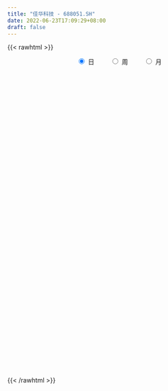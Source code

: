 ```yaml
---
title: "佳华科技 - 688051.SH"
date: 2022-06-23T17:09:29+08:00
draft: false
---
```

{{< rawhtml >}}
    <div style="text-align: center">
        <label style="padding: 1rem;"><input style="margin-right: .5rem" type="radio" name="period" value="D" checked onclick="period_change(this)">日</label>
        <label style="padding: 1rem;"><input style="margin-right: .5rem" type="radio" name="period" value="W" onclick="period_change(this)">周</label>
        <label style="padding: 1rem;"><input style="margin-right: .5rem" type="radio" name="period" value="M" onclick="period_change(this)">月</label>
    </div>
    <div id="chart" style="height: 700px;"></div> 
    <script type="text/javascript">
        const D_v = [25095.42,15696.64,14900.37,11354.8,14439.18,14293.34,14477.37,11061.05,9709.11,22394.5,19111.94,12533.32,18691.56,18297.82,13800.77,10780.04,7545.56,6393.5,12339.02,11668.12,15139.74,9608.36,17670.18,14863.67,13380.96,17988.19,19492.63,15849.46,22371.45,18621.88,14495.29,10188.51,11697.44,15106.75,10090.03,14241.2,11230.08,7662.71,7512.21,8415.81,14896.25,14780.1,11601.7,12064.09,9553.98,11836.13,17216.46,17112.46,9261.95,15006.34,7021.11,6042.76,8228.71,9419.38,14427.66,6304.54,5317.23,12205.62,11705.93,23306.81,10491.76,7840.77,11135.3,4622.71,6606.13,7083.78,4472.64,7027.95,6048.42,8991.58,5939.87,6010.09,8105.29,6522.94,4744.83,9006.78,8322.18,12549.48,8061.0,7371.35,6340.89,5592.34,5571.75,4208.41,5768.61,5971.61,9202.55,5762.29,5414.24,4385.74,3957.16,4322.33,6467.23,7038.19,5256.16,5162.89,3894.5,3911.66,5663.36,12502.72,6821.89,6391.44,7031.94,3823.83,4637.86,4733.28,6882.97,4279.2,5497.4,5592.29,5034.27,4711.15,10224.75,4215.89,3552.54,4469.73,5512.45,4220.44,3582.51,2941.86,5593.6,3695.99,3450.62,3744.71,4186.26,2478.55,3121.72,4735.82,8030.47,4330.82,5241.43,3574.1,5692.33,7916.03,7157.89,3908.27,8068.18,4993.39,4372.39,11550.93,7568.9,5112.53,4133.57,3398.5,4871.5,5855.41,5032.41,9140.81,12086.63,5921.64,5381.88,5528.93,4879.17,6915.12,10813.77,9475.49,7948.8,6428.48,5019.13,5629.05,8379.48,4419.62,4554.36,6967.64,7605.88,4502.51,5069.52,9211.36,5713.61,5854.26,7049.09,6077.53,3549.24,6576.5,5872.86,8334.64,6967.21,7023.07,5292.21,4686.05,8068.34,7680.78,7161.03,5960.01,3916.02,4438.63,5477.27,4685.52,3046.41,2134.29,2616.86,4920.64,18128.28,12322.17,12088.91,9236.43,6377.01,6912.74,5049.15,6279.81,5399.36,5819.11,3826.73,3155.81,5166.18,7626.07,4239.32,4874.95,6682.31,5628.26,4163.19,2622.41,5634.2,4334.84,5754.35,7076.0,3877.31,15512.26,8722.02,5112.3,5122.14,3992.1,5333.42,23122.91,7050.88,6619.63,4409.78,2731.62,3417.82,5321.3,3828.65,5272.48,2920.91,4941.8,4177.42,3108.66,4923.23,4690.18,7616.55,20443.5,34000.72,23002.45,29024.23,12463.77,17871.82,12091.06,13290.72,9690.35,7317.6,14167.69,17274.98,8096.59,7794.61,7455.28,5938.83,7114.0,9076.62,10578.64,6421.94,3691.32,4442.32,13406.37,9345.91,8712.74,4370.61,7125.14,7728.2,6544.35,7867.34,13695.5,16810.97,7762.31,7114.11,6962.47,3520.08,4264.05,3401.31,3302.22,4991.4,4734.98,4072.6,4412.87,4663.16,6576.0,6598.42,6886.1,6392.61,3663.94,3941.69,3662.63,4505.09,4297.36,5114.05,5677.21,3450.52,3247.08,3841.91,2695.83,5163.09,15325.38,12694.0,6688.55,4226.5,5195.84,4148.87,3621.01,3797.34,3316.64,2541.93,2910.47,2933.97,2696.11,3189.7,6083.11,6101.94,2383.67,2682.96,2930.31,3278.19,3119.86,2068.04,1693.37,5153.37,3460.29,4171.28,6249.24,2270.69,2730.75,2224.13,1827.03,1881.37,1344.19,1930.17,1621.43,1850.15,6576.01,3204.97,2016.24,1575.14,2729.41,4955.3,3420.84,3581.78,4422.02,3973.41,1905.78,2718.26,3185.59,1932.74,2665.19,2068.9,2780.31,2328.31,4342.55,3741.14,2956.52,3499.82,2639.25,2591.48,1895.79,2365.16,3394.57,3612.82,1886.23,6673.78,3337.25,3078.27,1905.72,8154.22,3662.67,15963.68,11325.9,16253.85,11615.41,6794.24,4913.76,9249.05,4878.66,4224.66,2564.19,3930.9,4798.41,4745.48,3097.85,3956.37,3320.36,2982.3,3185.65,2732.06,3233.05,2452.01,4106.82,4325.55,2978.96,2515.45,2922.59,3026.33,6043.95,7376.63,6346.27,3861.21,4550.04,3493.54,4666.73,3547.65,4438.65,3450.98,5791.09,3019.91,2480.43,2119.45,3221.6,2492.51,2507.7,2760.53,3486.54,6481.2,12115.47,8955.04,5315.87,7527.49,2956.35,3560.99,3067.19,1865.02,3609.24,2876.65,2184.9,2667.89,4529.37,3583.22,2961.54,2972.89,2903.85,2428.76,1840.92,2718.38,2465.47,3912.69,2657.89,2993.78,1980.04,1256.18,2379.83,1756.79,4978.12,3034.26,1915.67,2202.06,1614.99,1146.59,1393.03,974.32,1961.28,2973.14,1237.95,1291.41,1497.85,1664.05,2070.91,3005.7,2680.14,3478.15,6333.06,8342.39,13544.57,10402.77,5900.23,5912.85,7658.29,3917.81,3352.74,3783.35,4474.28,4160.2,2631.85,5517.17,4817.84,4033.02,3071.35,2448.57,2218.98,2184.98,2529.81,4819.59,9348.12,7115.54,4974.99,6048.41,4227.13,3029.6,3281.82,4276.76,3926.3,4215.43,4424.2,3485.38,3085.64,2684.9,3187.33]
const D_histogram = [0.0,-0.0721139601,0.0838276832,0.1165210199,0.2295294516,0.0360716217,0.1404946727,0.054410641,-0.0669188053,0.2645950692,0.8102684857,1.0653279239,1.140944538,1.4759642216,1.5403843089,1.4200136606,1.3030414372,1.2290136846,1.4120875937,1.2169966469,0.6997968905,0.3374367349,0.4943192848,0.9487952845,1.614864345,1.8976026681,2.8558588559,4.2458681185,5.2814979269,4.5991668614,3.0861468096,2.2313463434,1.8160659922,1.9983090909,1.7279232401,0.9690085921,0.0697420559,-0.3567800495,-0.5997545607,-0.8539797688,-0.1248494945,-0.0145280844,0.504373834,0.9338410442,1.2998412879,0.5196506194,-0.3655150146,-2.3847747589,-4.0144006148,-5.3511829046,-5.998394468,-5.8696830451,-5.5154032085,-5.3276002248,-5.7000547979,-5.7063881586,-5.4616095219,-5.288927751,-4.2209511449,-4.4965561482,-4.1830545335,-3.7101527197,-2.9009581066,-2.2626808681,-1.5734861906,-1.2199626145,-0.9164461779,-0.9044314968,-0.6091003234,-0.5376585658,-0.6575674436,-0.3203730805,0.2493644027,0.7959361458,1.0294875704,1.3981460993,1.5839149678,1.9110143078,2.0875759397,2.1621515586,2.0593059938,1.7578856516,1.288275494,1.1101765818,1.1732895005,1.2680112327,1.6944157286,1.8206744489,1.6759252756,1.3810362389,1.1275214454,0.6975080438,0.2780147172,-0.2883883474,-0.7333658145,-1.1346740238,-1.2360989084,-1.0208131706,-0.6900068349,-1.0613551988,-1.1872110836,-1.281996135,-0.9901224252,-0.7446346151,-0.4238823207,-0.2122028177,0.1617298058,0.3972178207,0.3335703153,0.1583970076,0.1104054513,0.0767463895,-0.0912058961,-0.0981930036,-0.0017856485,0.1116197549,0.2116109572,0.3868151191,0.3482917668,0.2823329247,0.1509380958,0.0495290141,0.1176218363,0.2019636997,0.2392780071,0.2835436877,0.3528121564,0.4556527729,0.2182799503,0.0131865563,-0.2381728106,-0.3401617032,-0.4202639023,-0.6186989672,-0.4665900609,-0.43608189,-0.1122536241,-0.0131382251,0.0663246284,-0.2429040744,-0.4452268254,-0.6269962163,-0.5590109261,-0.4586657807,-0.1610108059,0.157009182,0.3475964853,0.187790415,-0.2187858628,-0.4059473642,-0.5616337079,-0.425860022,-0.3471243455,-0.0719880965,0.3304963276,0.5943895496,0.7734588075,0.8780012463,0.9481337647,0.8810949788,0.5432383886,0.378219558,0.2016852799,0.0292805861,-0.150710061,-0.139967129,-0.0718233676,-0.2787115264,-0.4684524235,-0.6530241126,-0.7855394935,-0.6373736711,-0.4395739097,-0.0177296753,0.4458867356,0.8471858458,1.0690335073,1.3500477146,1.4403779916,1.5014523023,1.4558792006,1.547387042,1.5027015886,1.2720147854,1.0602987184,0.8187390578,0.4409973911,0.0190323838,-0.1456454574,-0.2230590104,-0.3624640164,-0.1420259919,0.5722440206,1.0690857538,1.3852113104,1.6378997214,1.6653688772,1.4653908428,1.2097686528,1.0307445229,0.7504127623,0.3640470855,0.1329475888,-0.0445438386,-0.0450117545,0.2308901062,0.3421083332,0.2567040488,0.3378556708,0.0914369935,-0.1114617742,-0.1938679867,-0.4595570174,-0.5564765217,-0.412992049,-0.2779316382,-0.1941648452,-0.6142800268,-1.0434450403,-1.2536572639,-1.4480505573,-1.5705366095,-1.5422256083,-2.2872017586,-2.6544509881,-2.7424156899,-2.5908616477,-2.334617524,-1.978747702,-1.5892578029,-1.2076163111,-0.9585524831,-0.677736571,-0.4648618698,-0.2912694233,-0.1105293458,0.1343910304,0.3674641645,0.7025859872,1.642820064,2.3725872827,3.0142049419,3.6175034216,3.7516710914,3.4141156839,3.1469097064,2.6625981358,2.2044803654,1.8041073779,1.6801658128,1.1201424957,0.6397041634,0.2813769382,0.0872906332,-0.1885211478,-0.1656259517,-0.1816060715,-0.2602678164,-0.5330445676,-0.6969089924,-0.6968151712,-0.5974776464,-0.4040438638,-0.4716436135,-0.5272041233,-0.4007113299,-0.4606663188,-0.5898942629,-0.7563368524,-1.194117359,-0.8873163458,-0.788399524,-0.8844339045,-0.9462765038,-0.9749079439,-0.8679576179,-0.7951655009,-0.6309148328,-0.6009450739,-0.5940764193,-0.5509153572,-0.4592104252,-0.5680307098,-0.6379074896,-0.6878309082,-0.4817469334,-0.3546513376,-0.1654938652,-0.1243890694,-0.1371087918,0.0107821296,0.2088055949,0.2493432582,0.418860283,0.4468652225,0.4398461113,0.2628212553,0.1806503494,0.0118563478,-0.4551278432,-0.2532266504,-0.0932787801,-0.0513997097,-0.1621832919,-0.2169714867,-0.1682022309,-0.1115815602,-0.0706225528,-0.0925202793,0.0198510908,0.1013155868,0.1978356055,0.2874324852,0.3788253216,0.2965726368,0.2686623355,0.2865125586,0.2357293378,0.1032095647,-0.0036299956,-0.0683430639,-0.1024657528,-0.0317915371,-0.0101077866,-0.0872525181,-0.2954884203,-0.3745508929,-0.3293611014,-0.2525830056,-0.2264636665,-0.1895533057,-0.1122824982,-0.09200502,-0.0802233653,-0.0397399582,0.1666730295,0.1684967589,0.2024287765,0.1942568946,0.2451964063,0.045968005,-0.1861262446,-0.1537277631,-0.2383342646,-0.3083358351,-0.2850388803,-0.2121321172,-0.0310590319,0.0469305585,0.1671568391,0.2325061476,0.3373615357,0.4607129613,0.6270697762,0.6219695096,0.6071704151,0.5556899099,0.5662515102,0.5270636192,0.4926464354,0.4874278687,0.4939294589,0.4310055839,0.3294361035,0.3920127665,0.4971396596,0.4493463363,0.375471738,0.1044718825,-0.0782793597,0.2054535612,0.4713900926,0.7437039746,0.8789622399,0.8037129338,0.6439449701,0.4502353251,0.2226820885,-0.003175297,-0.1471996245,-0.2805485102,-0.4557359841,-0.6367139171,-0.694872864,-0.6529115834,-0.5795409245,-0.4507181978,-0.2954177181,-0.1577927055,-0.1357422481,-0.105929787,-0.1753200743,-0.1407547129,-0.1197425029,-0.0793357743,-0.0331775389,-0.0112855086,0.14424655,0.2059427655,0.3085055052,0.2704205995,0.2502215736,0.1676931414,-0.0731261761,-0.2497586515,-0.5454482501,-0.7177746575,-0.9105998464,-0.9011494473,-0.7786743712,-0.6991314119,-0.6816207917,-0.6647028022,-0.6098757173,-0.4855469708,-0.321152258,-0.0680550618,0.3481418552,0.6231461847,0.75552668,0.6845525712,0.6222971766,0.5162975615,0.4574592752,0.3804447762,0.2243702891,0.0832105512,-0.062450567,-0.2325110544,-0.3994853293,-0.4782804543,-0.5004149876,-0.5345126617,-0.6458550186,-0.5940875373,-0.4605909599,-0.2964945623,-0.1517777021,0.0539623312,0.1849340213,0.2528206351,0.2642682546,0.2633892943,0.2401901454,0.2387695458,0.3309398413,0.3721623068,0.3784424764,0.2901539447,0.2008035085,0.0639595858,0.012865502,-0.0067220196,-0.0036051775,-0.1114954742,-0.123508827,-0.1064259393,-0.1126023436,-0.1595802194,-0.2561087125,-0.5286603525,-0.7473522028,-0.8189244933,-0.8845640974,-0.8006293112,-0.835479513,-0.7336433045,-0.6225531397,-0.5024092602,-0.3389859014,-0.2040933562,-0.0828404897,0.0479465375,0.1905075727,0.3350935442,0.4317622202,0.5650977952,0.6869725868,0.6437378438,0.6018376633,0.5379861919,0.4816423961,0.4573872059,0.4796387934,0.5287802693,0.6733193181,0.8219532162,0.8281952069,0.7984952364,0.6675088038,0.5549643131,0.4566992368,0.3625600555,0.2917080817,0.2857264653,0.2670980091,0.1924090983,0.0809539444,-0.0108731806,-0.0287616045]
const D_fast = [0.0,-0.0901424501,0.086756114,0.1485797057,0.3189705002,0.1345305757,0.274077295,0.2015959235,0.0635367758,0.4611994177,1.2094399556,1.7308313748,2.0916841234,2.7956948624,3.2452110269,3.4798437937,3.6886319296,3.9218575982,4.4579534057,4.5671116207,4.2248610869,3.946860115,4.2273224861,4.9189973069,5.9887824536,6.7459214438,8.4181423455,10.8696186378,13.2256229279,13.6930835777,12.9516002283,12.654636348,12.6933724948,13.3751928663,13.5367878255,13.0201253255,12.1382943033,11.6225771855,11.2296640341,10.7619438838,11.4598617845,11.5665511735,12.2115465504,12.8744740217,13.5654345873,12.9151565736,11.938612186,9.323158752,6.6899327424,4.0153547264,1.8685445461,0.5298352077,-0.4947357578,-1.6388328304,-3.4363011029,-4.8692315032,-5.9898552471,-7.1394054139,-7.126666594,-8.5264106344,-9.2586726531,-9.7133090192,-9.6293539327,-9.5567469112,-9.2609237815,-9.2123908589,-9.1379859668,-9.35207916,-9.2090230673,-9.2719959512,-9.5562966899,-9.2991955969,-8.667117013,-7.9215612335,-7.4306379163,-6.7124428626,-6.1306952522,-5.3258423352,-4.6273867184,-4.0122732098,-3.6002922762,-3.4622412054,-3.6097824895,-3.5103372564,-3.1539019625,-2.7421774222,-1.892168994,-1.3107416615,-1.0365095159,-0.9861394929,-0.957773925,-1.2134103158,-1.563399963,-2.2019001144,-2.8302190351,-3.5151957504,-3.9256453621,-3.965562917,-3.80725829,-4.4439454536,-4.8666041093,-5.2818881945,-5.2375450909,-5.1782159347,-4.9634342204,-4.8048054218,-4.3904403468,-4.0556478768,-4.0359028033,-4.1714768592,-4.1918670527,-4.206339517,-4.3970932767,-4.4286286351,-4.3326676921,-4.19135735,-4.0384634084,-3.7665554667,-3.7180058774,-3.7133814883,-3.8070417932,-3.8960686214,-3.7985703401,-3.6637375518,-3.5666037426,-3.4514521401,-3.2939806323,-3.0772268226,-3.2600296575,-3.4618264125,-3.7727289821,-3.9597583004,-4.1449264752,-4.4980362819,-4.4625748907,-4.5410871924,-4.2453223325,-4.1494914898,-4.0534474792,-4.4234022005,-4.737031658,-5.0755501029,-5.1473175443,-5.161638844,-4.9042365707,-4.5469642873,-4.2694778626,-4.3823363292,-4.8436090727,-5.1322574151,-5.4283521858,-5.3990435054,-5.4070889153,-5.1499496904,-4.6648411844,-4.252350575,-3.8799166153,-3.5558738648,-3.2487079052,-3.0954729465,-3.2975199396,-3.3679838807,-3.4940968388,-3.6591813861,-3.8768495484,-3.9010983987,-3.8509104791,-4.1274765196,-4.4343305225,-4.7821582397,-5.111058494,-5.1222360894,-5.0343298055,-4.6169179899,-4.0418298951,-3.4287343235,-2.9396282851,-2.3211021491,-1.8706773743,-1.434239988,-1.1158432895,-0.6374886876,-0.3064987439,-0.2191818507,-0.1658232381,-0.2026981343,-0.4701904532,-0.8873973645,-1.0884865701,-1.2216648757,-1.4516858857,-1.2667543593,-0.4094233416,0.35468983,1.0171182142,1.6792815556,2.1230929306,2.289462607,2.3362825802,2.4149445811,2.322216011,2.0268621056,1.8289995061,1.640372119,1.6286512644,1.9622756518,2.159020962,2.1377926899,2.3034082295,2.0798488007,1.8490845894,1.7182113802,1.3376330951,1.1015944604,1.1418309209,1.2074084221,1.2426340038,0.6689488156,-0.021077458,-0.5447039976,-1.1011099303,-1.6162301349,-1.9734755357,-3.2902521258,-4.3211141023,-5.0946827266,-5.5908440963,-5.9182543535,-6.057071457,-6.0648960087,-5.9851585946,-5.9757328874,-5.8643511181,-5.7676918843,-5.6669167937,-5.5138090527,-5.2352909188,-4.9103517436,-4.3995834241,-3.0486443313,-1.7257302918,-0.3305613972,1.1771129378,2.2491983805,2.765171894,3.2846933431,3.4660313064,3.5590336274,3.6096874843,3.9057873724,3.6257996793,3.3052873879,3.0173043972,2.8450407505,2.5220986825,2.5035873907,2.442205753,2.298477054,1.892439161,1.554347488,1.3802375164,1.3302056296,1.4226284462,1.2371177932,1.0497562525,1.0760712135,0.9009496449,0.6242481351,0.2687213325,-0.4675885139,-0.3826165871,-0.4807996463,-0.7979425029,-1.0963542282,-1.3687126543,-1.4787517327,-1.604750991,-1.598229031,-1.7184955407,-1.8601459908,-1.9547137681,-1.9778114424,-2.2286394044,-2.4579930566,-2.6798742023,-2.5942269608,-2.5557941995,-2.4080101933,-2.3980026649,-2.4449995852,-2.2944131314,-2.0441882673,-1.9413147895,-1.667082694,-1.5273614488,-1.4244190322,-1.5357385744,-1.572746893,-1.7385768076,-2.3193429594,-2.1807484292,-2.0441202539,-2.0150911109,-2.1664205161,-2.2754515826,-2.2687328845,-2.2400076039,-2.2167042347,-2.261732031,-2.1443978882,-2.0376044956,-1.8916255754,-1.7301705745,-1.5440714077,-1.5521809333,-1.5129256507,-1.4234472879,-1.4152981743,-1.5220155561,-1.6297626154,-1.7115614497,-1.7713005768,-1.7085742453,-1.6894174415,-1.7883753025,-2.0704833097,-2.2431835056,-2.2803339895,-2.2667016451,-2.2971982226,-2.3076761882,-2.2584760053,-2.2611997821,-2.2694739687,-2.2389255512,-1.9908443061,-1.9468963869,-1.8623571752,-1.8219648335,-1.7097262202,-1.8974626203,-2.176088431,-2.1821218903,-2.3263119579,-2.4733974872,-2.5213602525,-2.5014865186,-2.3281781914,-2.2384559613,-2.0764404709,-1.9529646255,-1.7637688534,-1.5252391875,-1.2021149287,-1.0517228178,-0.9147293085,-0.8272873362,-0.6751628583,-0.5825848445,-0.4938404195,-0.3772020191,-0.2472180641,-0.2023905431,-0.2216009977,-0.061021143,0.168390665,0.2329339258,0.252927262,0.0080453772,-0.194275705,0.1408206061,0.5246046607,0.9828445364,1.3378433616,1.4635222889,1.4647405678,1.3835897541,1.2117070396,0.9850558298,0.8042315962,0.600745583,0.311624113,-0.0285322992,-0.2604094621,-0.3816760774,-0.4531906497,-0.4370474724,-0.3556014222,-0.257424586,-0.2693096905,-0.2659796763,-0.3791999822,-0.379823299,-0.3887467147,-0.3681739297,-0.330310079,-0.3112394259,-0.1196457298,-0.0064638229,0.1732252931,0.2027455373,0.2451019048,0.204496758,-0.0546041036,-0.2936762418,-0.7257279029,-1.0774979747,-1.4979731252,-1.7138100879,-1.7860036047,-1.8812434984,-2.0341380761,-2.1833957871,-2.2810376315,-2.2780956277,-2.1939889794,-1.9579055487,-1.4546731679,-1.0238822922,-0.702620127,-0.6024560929,-0.5091371934,-0.4860624181,-0.4305358856,-0.4124391906,-0.5124211054,-0.6327782055,-0.7940519654,-1.0222402164,-1.2890858237,-1.4874510622,-1.6346893424,-1.8024151819,-2.0752212934,-2.1719756965,-2.1536268591,-2.0636541021,-1.9568816673,-1.7376510513,-1.5604458558,-1.4293540833,-1.3518394001,-1.2868710369,-1.2500226494,-1.1917508626,-1.0168456067,-0.8825825645,-0.7816917758,-0.7974418213,-0.8365913804,-0.9574454067,-1.005323115,-1.0265911415,-1.0243755938,-1.160139759,-1.2030303185,-1.2125539156,-1.2468809058,-1.3337538365,-1.4943095077,-1.8990262358,-2.3045561369,-2.5808595507,-2.8676401792,-2.9838627208,-3.2275828008,-3.3091574184,-3.3537055385,-3.3591639741,-3.2804870906,-3.1966178845,-3.0960751404,-2.9533014788,-2.7631135505,-2.5347541929,-2.3301449619,-2.055534938,-1.7619169998,-1.6442172818,-1.5356580465,-1.46501297,-1.4009461667,-1.3108545554,-1.1686932696,-0.9873567264,-0.674487848,-0.3203656459,-0.1070748534,0.0628489852,0.0987397535,0.1249363411,0.140846074,0.1373469066,0.1394219532,0.2048719531,0.2530179992,0.226431363,0.1352146951,0.0406692751,0.01559045]
const D_slow = [0.0,-0.01802849,0.0029284308,0.0320586858,0.0894410487,0.0984589541,0.1335826223,0.1471852825,0.1304555812,0.1966043485,0.3991714699,0.6655034509,0.9507395854,1.3197306408,1.704826718,2.0598301332,2.3855904924,2.6928439136,3.045865812,3.3501149737,3.5250641964,3.6094233801,3.7330032013,3.9702020224,4.3739181087,4.8483187757,5.5622834896,6.6237505193,7.944125001,9.0939167163,9.8654534187,10.4232900046,10.8773065026,11.3768837754,11.8088645854,12.0511167334,12.0685522474,11.979357235,11.8294185948,11.6159236526,11.584711279,11.5810792579,11.7071727164,11.9406329775,12.2655932994,12.3955059543,12.3041272006,11.7079335109,10.7043333572,9.366537631,7.866939014,6.3995182528,5.0206674506,3.6887673944,2.263753695,0.8371566553,-0.5282457252,-1.8504776629,-2.9057154491,-4.0298544862,-5.0756181196,-6.0031562995,-6.7283958261,-7.2940660432,-7.6874375908,-7.9924282444,-8.2215397889,-8.4476476631,-8.599922744,-8.7343373854,-8.8987292463,-8.9788225164,-8.9164814157,-8.7174973793,-8.4601254867,-8.1105889619,-7.7146102199,-7.236856643,-6.7149626581,-6.1744247684,-5.65959827,-5.2201268571,-4.8980579835,-4.6205138381,-4.327191463,-4.0101886548,-3.5865847227,-3.1314161104,-2.7124347915,-2.3671757318,-2.0852953704,-1.9109183595,-1.8414146802,-1.913511767,-2.0968532207,-2.3805217266,-2.6895464537,-2.9447497464,-3.1172514551,-3.3825902548,-3.6793930257,-3.9998920595,-4.2474226657,-4.4335813195,-4.5395518997,-4.5926026041,-4.5521701527,-4.4528656975,-4.3694731187,-4.3298738668,-4.3022725039,-4.2830859066,-4.3058873806,-4.3304356315,-4.3308820436,-4.3029771049,-4.2500743656,-4.1533705858,-4.0662976441,-3.9957144129,-3.957979889,-3.9455976355,-3.9161921764,-3.8657012515,-3.8058817497,-3.7349958278,-3.6467927887,-3.5328795955,-3.4783096079,-3.4750129688,-3.5345561715,-3.6195965973,-3.7246625728,-3.8793373146,-3.9959848299,-4.1050053024,-4.1330687084,-4.1363532647,-4.1197721076,-4.1804981262,-4.2918048325,-4.4485538866,-4.5883066181,-4.7029730633,-4.7432257648,-4.7039734693,-4.617074348,-4.5701267442,-4.6248232099,-4.726310051,-4.8667184779,-4.9731834834,-5.0599645698,-5.0779615939,-4.995337512,-4.8467401246,-4.6533754227,-4.4338751112,-4.19684167,-3.9765679253,-3.8407583281,-3.7462034386,-3.6957821187,-3.6884619722,-3.7261394874,-3.7611312697,-3.7790871115,-3.8487649932,-3.965878099,-4.1291341272,-4.3255190005,-4.4848624183,-4.5947558957,-4.5991883146,-4.4877166307,-4.2759201692,-4.0086617924,-3.6711498637,-3.3110553659,-2.9356922903,-2.5717224901,-2.1848757296,-1.8092003325,-1.4911966361,-1.2261219565,-1.0214371921,-0.9111878443,-0.9064297483,-0.9428411127,-0.9986058653,-1.0892218694,-1.1247283674,-0.9816673622,-0.7143959238,-0.3680930962,0.0413818342,0.4577240535,0.8240717642,1.1265139274,1.3842000581,1.5718032487,1.6628150201,1.6960519173,1.6849159576,1.673663019,1.7313855455,1.8169126288,1.881088641,1.9655525587,1.9884118071,1.9605463636,1.9120793669,1.7971901126,1.6580709821,1.5548229699,1.4853400603,1.436798849,1.2832288423,1.0223675823,0.7089532663,0.346940627,-0.0456935254,-0.4312499275,-1.0030503671,-1.6666631142,-2.3522670366,-2.9999824486,-3.5836368296,-4.078323755,-4.4756382058,-4.7775422835,-5.0171804043,-5.1866145471,-5.3028300145,-5.3756473703,-5.4032797068,-5.3696819492,-5.2778159081,-5.1021694113,-4.6914643953,-4.0983175746,-3.3447663391,-2.4403904837,-1.5024727109,-0.6489437899,0.1377836367,0.8034331706,1.354553262,1.8055801065,2.2256215597,2.5056571836,2.6655832244,2.735927459,2.7577501173,2.7106198303,2.6692133424,2.6238118245,2.5587448704,2.4254837285,2.2512564804,2.0770526876,1.927683276,1.8266723101,1.7087614067,1.5769603758,1.4767825434,1.3616159637,1.214142398,1.0250581849,0.7265288451,0.5046997587,0.3075998777,0.0864914016,-0.1500777244,-0.3938047104,-0.6107941148,-0.8095854901,-0.9673141983,-1.1175504667,-1.2660695716,-1.4037984109,-1.5186010172,-1.6606086946,-1.820085567,-1.9920432941,-2.1124800274,-2.2011428618,-2.2425163281,-2.2736135955,-2.3078907934,-2.305195261,-2.2529938623,-2.1906580477,-2.085942977,-1.9742266713,-1.8642651435,-1.7985598297,-1.7533972423,-1.7504331554,-1.8642151162,-1.9275217788,-1.9508414738,-1.9636914012,-2.0042372242,-2.0584800959,-2.1005306536,-2.1284260437,-2.1460816819,-2.1692117517,-2.164248979,-2.1389200823,-2.0894611809,-2.0176030597,-1.9228967293,-1.8487535701,-1.7815879862,-1.7099598465,-1.6510275121,-1.6252251209,-1.6261326198,-1.6432183858,-1.668834824,-1.6767827082,-1.6793096549,-1.7011227844,-1.7749948895,-1.8686326127,-1.9509728881,-2.0141186395,-2.0707345561,-2.1181228825,-2.1461935071,-2.1691947621,-2.1892506034,-2.199185593,-2.1575173356,-2.1153931459,-2.0647859517,-2.0162217281,-1.9549226265,-1.9434306253,-1.9899621864,-2.0283941272,-2.0879776933,-2.1650616521,-2.2363213722,-2.2893544015,-2.2971191595,-2.2853865198,-2.24359731,-2.1854707731,-2.1011303892,-1.9859521489,-1.8291847048,-1.6736923274,-1.5218997236,-1.3829772462,-1.2414143686,-1.1096484638,-0.9864868549,-0.8646298878,-0.741147523,-0.633396127,-0.5510371012,-0.4530339095,-0.3287489946,-0.2164124105,-0.122544476,-0.0964265054,-0.1159963453,-0.064632955,0.0532145681,0.2391405618,0.4588811217,0.6598093552,0.8207955977,0.933354429,0.9890249511,0.9882311269,0.9514312207,0.8812940932,0.7673600971,0.6081816179,0.4344634019,0.271235506,0.1263502749,0.0136707254,-0.0601837041,-0.0996318805,-0.1335674425,-0.1600498892,-0.2038799078,-0.239068586,-0.2690042118,-0.2888381554,-0.2971325401,-0.2999539172,-0.2638922798,-0.2124065884,-0.1352802121,-0.0676750622,-0.0051196688,0.0368036166,0.0185220725,-0.0439175903,-0.1802796529,-0.3597233172,-0.5873732788,-0.8126606406,-1.0073292335,-1.1821120864,-1.3525172844,-1.5186929849,-1.6711619142,-1.7925486569,-1.8728367214,-1.8898504869,-1.8028150231,-1.6470284769,-1.4581468069,-1.2870086641,-1.13143437,-1.0023599796,-0.8879951608,-0.7928839667,-0.7367913945,-0.7159887567,-0.7316013984,-0.789729162,-0.8896004944,-1.0091706079,-1.1342743548,-1.2679025202,-1.4293662749,-1.5778881592,-1.6930358992,-1.7671595398,-1.8051039653,-1.7916133825,-1.7453798772,-1.6821747184,-1.6161076547,-1.5502603312,-1.4902127948,-1.4305204084,-1.347785448,-1.2547448713,-1.1601342522,-1.087595766,-1.0373948889,-1.0214049925,-1.018188617,-1.0198691219,-1.0207704163,-1.0486442848,-1.0795214915,-1.1061279764,-1.1342785623,-1.1741736171,-1.2382007952,-1.3703658833,-1.5572039341,-1.7619350574,-1.9830760817,-2.1832334095,-2.3921032878,-2.5755141139,-2.7311523988,-2.8567547139,-2.9415011892,-2.9925245283,-3.0132346507,-3.0012480163,-2.9536211232,-2.8698477371,-2.7619071821,-2.6206327333,-2.4488895866,-2.2879551256,-2.1374957098,-2.0029991618,-1.8825885628,-1.7682417613,-1.648332063,-1.5161369957,-1.3478071661,-1.1423188621,-0.9352700604,-0.7356462513,-0.5687690503,-0.430027972,-0.3158531628,-0.2252131489,-0.1522861285,-0.0808545122,-0.0140800099,0.0340222647,0.0542607508,0.0515424556,0.0443520545]
const D_data = [['2020-06-02', 102.1, 106.23, 102.1, 110.99],['2020-06-03', 106.0, 105.1, 103.71, 107.15],['2020-06-04', 105.3, 108.19, 103.8, 108.4],['2020-06-05', 107.5, 107.24, 105.77, 109.45],['2020-06-08', 108.0, 108.79, 107.28, 110.7],['2020-06-09', 108.76, 104.85, 104.68, 108.79],['2020-06-10', 104.83, 108.43, 104.46, 112.57],['2020-06-11', 107.95, 106.19, 105.84, 108.9],['2020-06-12', 102.85, 105.2, 102.66, 105.85],['2020-06-15', 105.2, 111.55, 105.2, 114.8],['2020-06-16', 112.69, 117.09, 111.0, 117.78],['2020-06-17', 115.91, 116.45, 113.8, 117.35],['2020-06-18', 115.21, 116.1, 115.11, 122.57],['2020-06-19', 116.18, 121.68, 112.2, 122.49],['2020-06-22', 121.5, 120.8, 119.73, 125.3],['2020-06-23', 121.52, 119.79, 118.37, 123.79],['2020-06-24', 122.79, 120.6, 119.2, 122.8],['2020-06-29', 119.5, 122.0, 119.0, 123.5],['2020-06-30', 123.41, 126.99, 122.51, 129.8],['2020-07-01', 127.0, 123.73, 121.38, 128.0],['2020-07-02', 123.78, 119.02, 118.61, 125.95],['2020-07-03', 119.39, 119.5, 118.0, 121.0],['2020-07-06', 120.35, 126.31, 119.02, 126.65],['2020-07-07', 127.6, 132.83, 125.58, 134.9],['2020-07-08', 131.31, 140.15, 130.01, 141.4],['2020-07-09', 140.51, 139.99, 137.0, 144.0],['2020-07-10', 140.94, 154.48, 140.0, 160.8],['2020-07-13', 157.0, 169.99, 156.03, 169.99],['2020-07-14', 167.66, 177.0, 162.0, 181.5],['2020-07-15', 175.0, 161.61, 158.0, 175.0],['2020-07-16', 163.41, 149.68, 147.0, 168.97],['2020-07-17', 152.47, 155.09, 148.0, 159.5],['2020-07-20', 158.57, 160.3, 155.01, 165.0],['2020-07-21', 158.0, 170.28, 156.01, 172.8],['2020-07-22', 169.5, 167.52, 166.66, 175.97],['2020-07-23', 165.11, 161.39, 151.01, 169.96],['2020-07-24', 158.3, 157.27, 155.21, 165.5],['2020-07-27', 156.62, 161.2, 156.49, 166.3],['2020-07-28', 164.0, 163.0, 161.6, 170.99],['2020-07-29', 161.63, 162.6, 158.01, 165.56],['2020-07-30', 163.83, 177.48, 163.8, 178.0],['2020-07-31', 175.59, 173.6, 167.5, 177.17],['2020-08-03', 174.1, 182.29, 173.0, 184.0],['2020-08-04', 180.5, 186.01, 177.17, 193.78],['2020-08-05', 187.94, 190.0, 182.0, 192.88],['2020-08-06', 186.8, 177.0, 174.0, 188.0],['2020-08-07', 177.99, 172.99, 156.0, 178.02],['2020-08-10', 173.0, 151.5, 151.03, 173.0],['2020-08-11', 153.5, 145.51, 145.0, 155.52],['2020-08-12', 145.6, 138.8, 131.0, 147.94],['2020-08-13', 139.5, 138.73, 137.06, 142.59],['2020-08-14', 140.39, 143.3, 135.65, 144.6],['2020-08-17', 143.25, 143.68, 140.11, 145.5],['2020-08-18', 143.69, 139.33, 136.66, 145.0],['2020-08-19', 139.3, 127.8, 125.69, 139.3],['2020-08-20', 128.26, 127.0, 126.07, 131.0],['2020-08-21', 126.96, 126.33, 125.11, 128.7],['2020-08-24', 126.3, 122.07, 115.25, 127.0],['2020-08-25', 122.5, 132.5, 121.52, 133.99],['2020-08-26', 129.0, 113.81, 113.0, 130.5],['2020-08-27', 116.5, 117.16, 112.12, 119.3],['2020-08-28', 117.53, 117.33, 114.3, 118.05],['2020-08-31', 117.67, 121.46, 117.3, 124.75],['2020-09-01', 120.85, 120.17, 118.78, 121.64],['2020-09-02', 120.12, 121.8, 120.11, 124.3],['2020-09-03', 122.98, 118.18, 116.0, 123.35],['2020-09-04', 117.0, 117.32, 115.11, 118.19],['2020-09-07', 115.51, 112.6, 112.57, 117.54],['2020-09-08', 112.59, 115.16, 112.01, 116.49],['2020-09-09', 114.9, 111.65, 106.66, 115.14],['2020-09-10', 112.13, 107.38, 107.38, 114.4],['2020-09-11', 106.0, 112.03, 105.84, 112.49],['2020-09-14', 114.0, 116.1, 113.58, 118.8],['2020-09-15', 116.1, 118.0, 115.08, 119.58],['2020-09-16', 118.03, 115.7, 114.11, 118.99],['2020-09-17', 115.58, 118.82, 113.94, 119.58],['2020-09-18', 119.12, 118.1, 115.58, 120.8],['2020-09-21', 117.05, 121.6, 116.07, 124.9],['2020-09-22', 120.48, 121.69, 118.8, 126.49],['2020-09-23', 121.88, 121.88, 121.0, 123.8],['2020-09-24', 121.69, 120.43, 118.2, 123.0],['2020-09-25', 122.44, 117.6, 117.42, 122.44],['2020-09-28', 119.1, 113.9, 113.01, 119.13],['2020-09-29', 113.61, 116.08, 113.61, 117.99],['2020-09-30', 117.3, 119.07, 116.2, 121.6],['2020-10-09', 120.1, 120.28, 119.0, 122.63],['2020-10-12', 120.58, 126.5, 120.58, 128.6],['2020-10-13', 125.87, 125.17, 123.6, 126.97],['2020-10-14', 124.01, 122.71, 122.3, 125.95],['2020-10-15', 123.0, 120.5, 119.5, 123.5],['2020-10-16', 120.5, 120.22, 118.58, 120.87],['2020-10-19', 120.82, 116.6, 115.25, 120.82],['2020-10-20', 116.0, 114.55, 112.62, 116.57],['2020-10-21', 114.21, 109.76, 108.01, 114.63],['2020-10-22', 110.34, 107.84, 105.34, 110.34],['2020-10-23', 108.88, 105.02, 104.0, 109.0],['2020-10-26', 104.29, 106.1, 104.27, 107.5],['2020-10-27', 105.9, 109.07, 105.19, 109.7],['2020-10-28', 108.6, 110.88, 106.61, 111.26],['2020-10-29', 106.02, 100.8, 100.01, 106.02],['2020-10-30', 100.5, 101.12, 100.0, 103.8],['2020-11-02', 101.78, 99.37, 97.55, 101.8],['2020-11-03', 99.54, 103.25, 99.01, 103.77],['2020-11-04', 104.28, 102.81, 102.46, 105.78],['2020-11-05', 106.0, 104.18, 102.11, 106.0],['2020-11-06', 104.5, 103.35, 101.31, 105.16],['2020-11-09', 103.33, 106.3, 103.32, 108.33],['2020-11-10', 106.33, 105.8, 105.15, 108.33],['2020-11-11', 105.8, 102.18, 101.51, 106.95],['2020-11-12', 102.5, 99.71, 99.1, 102.94],['2020-11-13', 99.0, 100.19, 99.0, 100.74],['2020-11-16', 101.0, 99.61, 99.2, 101.6],['2020-11-17', 99.21, 96.76, 94.7, 100.24],['2020-11-18', 96.7, 97.61, 95.76, 98.55],['2020-11-19', 97.28, 98.49, 96.32, 99.5],['2020-11-20', 98.49, 98.7, 97.65, 100.2],['2020-11-23', 99.02, 98.63, 96.02, 99.5],['2020-11-24', 98.5, 99.96, 98.35, 102.4],['2020-11-25', 99.89, 97.36, 97.18, 99.9],['2020-11-26', 97.03, 96.41, 96.2, 98.08],['2020-11-27', 96.7, 94.66, 93.3, 97.2],['2020-11-30', 94.41, 93.92, 93.52, 95.32],['2020-12-01', 94.6, 95.46, 93.17, 96.48],['2020-12-02', 95.96, 95.65, 94.88, 97.35],['2020-12-03', 95.65, 95.02, 93.71, 95.87],['2020-12-04', 95.58, 95.0, 94.25, 95.67],['2020-12-07', 95.4, 95.35, 94.32, 96.28],['2020-12-08', 95.64, 96.05, 95.15, 97.98],['2020-12-09', 96.05, 91.19, 90.67, 96.14],['2020-12-10', 91.17, 89.99, 88.6, 91.17],['2020-12-11', 89.54, 87.58, 86.66, 90.86],['2020-12-14', 87.61, 87.75, 87.25, 88.74],['2020-12-15', 87.76, 86.7, 85.97, 88.78],['2020-12-16', 86.84, 83.5, 82.69, 86.84],['2020-12-17', 83.8, 86.77, 82.64, 87.88],['2020-12-18', 86.89, 84.8, 84.53, 87.69],['2020-12-21', 84.8, 88.63, 84.01, 90.5],['2020-12-22', 88.0, 86.32, 86.08, 89.89],['2020-12-23', 87.0, 85.99, 84.11, 87.0],['2020-12-24', 85.99, 79.83, 79.77, 85.99],['2020-12-25', 79.99, 78.9, 77.08, 80.87],['2020-12-28', 78.81, 77.06, 76.01, 79.26],['2020-12-29', 78.13, 78.76, 77.11, 79.46],['2020-12-30', 78.01, 78.55, 77.3, 79.77],['2020-12-31', 77.88, 81.18, 77.77, 81.49],['2021-01-04', 81.18, 82.43, 80.2, 83.18],['2021-01-05', 82.29, 81.75, 80.61, 82.7],['2021-01-06', 81.05, 77.0, 76.6, 81.75],['2021-01-07', 76.79, 71.7, 70.68, 76.89],['2021-01-08', 71.33, 71.92, 70.08, 72.9],['2021-01-11', 71.0, 70.31, 69.78, 71.88],['2021-01-12', 70.47, 72.81, 70.12, 74.0],['2021-01-13', 72.03, 71.65, 70.44, 72.99],['2021-01-14', 71.19, 74.18, 70.78, 75.38],['2021-01-15', 74.46, 77.0, 74.2, 79.41],['2021-01-18', 77.11, 76.74, 76.21, 79.5],['2021-01-19', 76.74, 76.75, 75.63, 78.49],['2021-01-20', 77.0, 76.6, 74.02, 77.8],['2021-01-21', 76.12, 76.76, 75.1, 77.47],['2021-01-22', 76.6, 75.2, 74.91, 77.99],['2021-01-25', 75.21, 70.72, 70.72, 75.27],['2021-01-26', 70.5, 71.35, 70.21, 73.29],['2021-01-27', 71.36, 69.98, 68.89, 71.36],['2021-01-28', 69.0, 68.65, 68.0, 72.57],['2021-01-29', 69.81, 67.02, 65.15, 69.9],['2021-02-01', 67.0, 68.3, 66.17, 68.39],['2021-02-02', 68.88, 68.61, 67.5, 69.69],['2021-02-03', 69.19, 64.1, 64.0, 69.19],['2021-02-04', 64.49, 62.38, 61.1, 64.55],['2021-02-05', 62.38, 60.4, 60.2, 63.48],['2021-02-08', 60.2, 59.01, 58.88, 61.25],['2021-02-09', 61.96, 61.37, 59.22, 62.0],['2021-02-10', 61.0, 61.85, 60.93, 62.24],['2021-02-18', 62.2, 65.5, 62.2, 66.9],['2021-02-19', 66.36, 67.95, 65.3, 67.98],['2021-02-22', 67.9, 69.41, 67.51, 71.66],['2021-02-23', 69.0, 69.03, 67.52, 70.65],['2021-02-24', 68.51, 71.56, 68.51, 73.8],['2021-02-25', 71.62, 70.8, 68.96, 71.69],['2021-02-26', 69.61, 71.58, 68.78, 72.47],['2021-03-01', 71.61, 71.08, 70.62, 74.24],['2021-03-02', 71.44, 73.79, 70.69, 74.0],['2021-03-03', 75.0, 73.15, 72.3, 75.88],['2021-03-04', 72.02, 70.95, 70.88, 72.75],['2021-03-05', 70.95, 70.73, 70.0, 71.43],['2021-03-08', 70.73, 69.72, 69.57, 72.63],['2021-03-09', 69.34, 66.7, 66.51, 69.94],['2021-03-10', 67.06, 64.03, 63.5, 68.0],['2021-03-11', 64.66, 65.48, 63.46, 65.98],['2021-03-12', 65.66, 65.63, 64.61, 66.26],['2021-03-15', 65.05, 63.88, 63.52, 65.2],['2021-03-16', 64.78, 68.25, 63.65, 68.5],['2021-03-17', 67.55, 77.0, 67.49, 80.56],['2021-03-18', 78.0, 78.1, 75.0, 78.36],['2021-03-19', 77.26, 78.95, 76.83, 80.9],['2021-03-22', 79.8, 80.89, 78.81, 83.83],['2021-03-23', 82.34, 80.19, 79.3, 82.34],['2021-03-24', 79.0, 78.22, 77.15, 80.9],['2021-03-25', 79.19, 77.5, 77.0, 79.27],['2021-03-26', 78.88, 78.36, 77.5, 81.5],['2021-03-29', 77.99, 76.77, 76.18, 79.19],['2021-03-30', 77.55, 74.31, 74.1, 77.55],['2021-03-31', 74.53, 75.02, 74.26, 76.19],['2021-04-01', 75.39, 74.86, 74.39, 75.8],['2021-04-02', 74.91, 76.8, 74.16, 78.46],['2021-04-06', 77.08, 81.33, 76.8, 81.9],['2021-04-07', 82.47, 80.8, 79.68, 82.47],['2021-04-08', 80.6, 78.91, 78.66, 81.06],['2021-04-09', 78.91, 81.5, 78.33, 82.5],['2021-04-12', 81.0, 77.4, 77.11, 81.31],['2021-04-13', 78.0, 77.0, 76.56, 79.49],['2021-04-14', 76.3, 77.89, 76.3, 78.47],['2021-04-15', 77.38, 74.65, 74.42, 77.4],['2021-04-16', 74.9, 75.62, 74.0, 76.2],['2021-04-19', 75.62, 78.6, 75.62, 78.8],['2021-04-20', 78.49, 79.19, 77.8, 81.5],['2021-04-21', 78.3, 79.16, 78.02, 80.45],['2021-04-22', 77.99, 71.8, 71.8, 77.99],['2021-04-23', 72.0, 68.88, 68.8, 72.2],['2021-04-26', 69.09, 69.09, 68.0, 70.27],['2021-04-27', 69.3, 67.18, 66.0, 69.8],['2021-04-28', 67.15, 66.03, 65.5, 67.17],['2021-04-29', 66.34, 66.38, 65.4, 67.98],['2021-04-30', 54.24, 53.1, 53.1, 57.45],['2021-05-06', 52.0, 52.64, 52.0, 53.5],['2021-05-07', 53.2, 52.45, 52.22, 54.23],['2021-05-10', 53.8, 53.1, 52.46, 53.97],['2021-05-11', 53.77, 53.07, 52.83, 53.78],['2021-05-12', 53.23, 53.7, 52.48, 54.21],['2021-05-13', 53.77, 54.1, 53.27, 55.5],['2021-05-14', 54.5, 54.31, 53.27, 54.91],['2021-05-17', 54.48, 52.79, 52.56, 54.67],['2021-05-18', 53.0, 53.24, 52.64, 53.68],['2021-05-19', 53.5, 52.52, 52.11, 53.57],['2021-05-20', 52.2, 52.01, 51.32, 52.58],['2021-05-21', 52.25, 52.13, 51.56, 52.5],['2021-05-24', 52.01, 53.33, 51.92, 53.65],['2021-05-25', 53.47, 53.92, 53.35, 54.08],['2021-05-26', 53.92, 56.43, 53.92, 56.97],['2021-05-27', 56.0, 67.72, 55.91, 67.72],['2021-05-28', 71.92, 70.6, 68.0, 78.68],['2021-05-31', 70.75, 74.85, 68.8, 78.26],['2021-06-01', 74.0, 80.0, 72.46, 81.49],['2021-06-02', 79.5, 78.8, 77.88, 80.8],['2021-06-03', 78.02, 75.06, 74.99, 79.05],['2021-06-04', 75.98, 76.9, 75.6, 79.69],['2021-06-07', 78.16, 74.54, 73.0, 79.65],['2021-06-08', 74.54, 74.42, 74.01, 78.25],['2021-06-09', 74.42, 74.65, 73.38, 76.66],['2021-06-10', 74.04, 78.38, 74.0, 82.15],['2021-06-11', 77.11, 72.52, 71.68, 77.99],['2021-06-15', 73.46, 71.77, 71.2, 74.85],['2021-06-16', 71.57, 71.78, 71.03, 74.65],['2021-06-17', 71.78, 72.88, 69.25, 73.88],['2021-06-18', 73.68, 70.93, 70.57, 73.68],['2021-06-21', 71.75, 74.23, 70.47, 74.99],['2021-06-22', 73.99, 74.0, 72.5, 75.47],['2021-06-23', 74.5, 73.15, 72.28, 77.0],['2021-06-24', 72.97, 69.8, 69.7, 72.97],['2021-06-25', 69.8, 69.82, 68.1, 70.97],['2021-06-28', 70.5, 71.18, 69.1, 71.8],['2021-06-29', 72.03, 72.46, 72.03, 76.66],['2021-06-30', 71.2, 74.3, 70.05, 74.8],['2021-07-01', 74.63, 71.27, 71.13, 75.8],['2021-07-02', 70.81, 70.92, 70.0, 72.95],['2021-07-05', 71.57, 73.24, 70.27, 73.49],['2021-07-06', 74.46, 70.94, 69.9, 74.46],['2021-07-07', 70.88, 69.32, 69.3, 70.93],['2021-07-08', 69.17, 67.67, 67.51, 70.42],['2021-07-09', 68.38, 61.97, 61.7, 68.38],['2021-07-12', 62.0, 70.2, 61.97, 71.73],['2021-07-13', 71.11, 68.08, 67.09, 71.6],['2021-07-14', 68.11, 65.0, 64.5, 68.87],['2021-07-15', 64.3, 64.26, 62.97, 65.88],['2021-07-16', 65.54, 63.62, 63.15, 65.54],['2021-07-19', 63.01, 64.72, 63.01, 65.59],['2021-07-20', 63.9, 64.01, 63.8, 65.09],['2021-07-21', 64.02, 65.1, 64.02, 65.38],['2021-07-22', 64.81, 63.3, 63.15, 65.08],['2021-07-23', 63.88, 62.46, 61.8, 64.39],['2021-07-26', 64.47, 62.4, 61.69, 64.7],['2021-07-27', 62.35, 62.76, 61.4, 64.86],['2021-07-28', 62.5, 59.56, 58.84, 63.75],['2021-07-29', 59.98, 58.83, 58.65, 61.03],['2021-07-30', 59.0, 57.95, 57.32, 59.7],['2021-08-02', 57.34, 60.82, 57.34, 61.35],['2021-08-03', 60.72, 60.09, 59.79, 63.2],['2021-08-04', 61.0, 61.2, 60.19, 61.95],['2021-08-05', 61.8, 59.53, 59.35, 61.8],['2021-08-06', 59.99, 58.5, 57.75, 59.99],['2021-08-09', 58.84, 60.5, 58.38, 60.89],['2021-08-10', 60.48, 61.83, 59.78, 62.8],['2021-08-11', 61.96, 60.37, 59.82, 61.96],['2021-08-12', 60.37, 62.52, 60.34, 63.33],['2021-08-13', 62.8, 61.34, 60.6, 63.0],['2021-08-16', 62.0, 61.04, 59.61, 62.0],['2021-08-17', 60.68, 58.43, 58.18, 60.68],['2021-08-18', 58.4, 58.84, 58.0, 59.47],['2021-08-19', 58.78, 56.9, 56.9, 59.88],['2021-08-20', 52.0, 51.0, 50.5, 53.0],['2021-08-23', 52.03, 58.11, 52.02, 58.55],['2021-08-24', 58.11, 58.15, 56.56, 58.88],['2021-08-25', 57.88, 56.88, 55.83, 58.7],['2021-08-26', 57.17, 54.41, 54.06, 57.5],['2021-08-27', 55.01, 54.22, 53.46, 55.24],['2021-08-30', 54.92, 55.05, 53.75, 55.3],['2021-08-31', 54.28, 55.02, 54.28, 56.55],['2021-09-01', 55.38, 54.71, 54.46, 56.15],['2021-09-02', 55.34, 53.6, 53.33, 55.35],['2021-09-03', 53.98, 55.19, 53.98, 55.99],['2021-09-06', 56.44, 55.07, 54.75, 56.69],['2021-09-07', 55.65, 55.56, 54.9, 55.7],['2021-09-08', 55.55, 55.88, 55.01, 56.2],['2021-09-09', 55.26, 56.38, 54.8, 58.68],['2021-09-10', 56.25, 54.23, 54.0, 56.61],['2021-09-13', 54.67, 54.58, 53.95, 55.44],['2021-09-14', 54.42, 55.1, 54.42, 55.95],['2021-09-15', 55.11, 54.12, 53.77, 55.2],['2021-09-16', 54.58, 52.5, 52.39, 54.58],['2021-09-17', 52.2, 51.98, 51.51, 52.79],['2021-09-22', 51.31, 51.78, 51.1, 52.15],['2021-09-23', 52.15, 51.59, 51.56, 52.58],['2021-09-24', 52.98, 52.71, 52.61, 55.99],['2021-09-27', 54.5, 52.09, 51.18, 54.5],['2021-09-28', 51.5, 50.42, 50.41, 51.81],['2021-09-29', 50.3, 47.6, 47.53, 50.3],['2021-09-30', 47.8, 47.91, 47.33, 48.5],['2021-10-08', 48.47, 48.82, 48.18, 49.85],['2021-10-11', 48.99, 49.03, 48.34, 49.53],['2021-10-12', 49.04, 48.19, 47.35, 49.04],['2021-10-13', 47.9, 48.03, 47.43, 48.76],['2021-10-14', 48.2, 48.42, 47.93, 48.77],['2021-10-15', 48.18, 47.58, 47.33, 48.19],['2021-10-18', 47.0, 47.18, 46.2, 47.18],['2021-10-19', 47.5, 47.32, 47.15, 47.95],['2021-10-20', 47.47, 49.81, 47.06, 50.46],['2021-10-21', 49.45, 47.64, 47.55, 49.45],['2021-10-22', 47.35, 47.99, 47.32, 47.99],['2021-10-25', 47.95, 47.4, 46.62, 47.95],['2021-10-26', 47.27, 48.15, 47.1, 48.5],['2021-10-27', 48.15, 44.45, 44.0, 48.4],['2021-10-28', 45.29, 42.53, 42.4, 45.29],['2021-10-29', 42.64, 44.88, 42.44, 45.27],['2021-11-01', 43.5, 42.82, 40.7, 43.5],['2021-11-02', 42.82, 42.06, 42.02, 44.91],['2021-11-03', 42.25, 42.55, 41.95, 43.26],['2021-11-04', 42.65, 42.91, 42.65, 43.66],['2021-11-05', 43.24, 44.53, 42.8, 44.66],['2021-11-08', 44.33, 43.62, 42.98, 44.33],['2021-11-09', 43.62, 44.45, 43.6, 45.18],['2021-11-10', 44.02, 44.11, 43.6, 44.78],['2021-11-11', 43.54, 44.99, 43.54, 45.48],['2021-11-12', 44.87, 45.87, 44.8, 45.95],['2021-11-15', 45.68, 47.36, 45.68, 48.12],['2021-11-16', 47.3, 45.9, 45.7, 47.63],['2021-11-17', 45.81, 45.99, 45.1, 46.28],['2021-11-18', 46.29, 45.61, 45.45, 47.71],['2021-11-19', 46.5, 46.54, 45.38, 47.08],['2021-11-22', 46.32, 46.11, 45.5, 46.36],['2021-11-23', 45.81, 46.23, 45.51, 46.76],['2021-11-24', 45.78, 46.75, 45.67, 47.32],['2021-11-25', 46.51, 47.18, 46.33, 47.76],['2021-11-26', 47.15, 46.43, 45.7, 47.47],['2021-11-29', 45.78, 45.72, 45.5, 46.38],['2021-11-30', 45.99, 47.89, 45.74, 49.19],['2021-12-01', 48.19, 49.18, 47.74, 49.32],['2021-12-02', 49.79, 47.76, 47.65, 49.79],['2021-12-03', 47.76, 47.41, 47.12, 48.53],['2021-12-06', 46.0, 44.18, 44.0, 46.6],['2021-12-07', 44.18, 44.05, 43.16, 44.48],['2021-12-08', 44.05, 50.21, 43.33, 52.47],['2021-12-09', 50.87, 51.75, 49.56, 52.4],['2021-12-10', 51.71, 53.8, 51.71, 56.69],['2021-12-13', 54.0, 53.89, 53.0, 58.38],['2021-12-14', 54.21, 52.17, 51.79, 54.21],['2021-12-15', 52.95, 51.16, 51.01, 53.42],['2021-12-16', 51.91, 50.34, 49.79, 52.38],['2021-12-17', 50.0, 49.18, 49.0, 50.68],['2021-12-20', 49.18, 48.2, 48.0, 49.55],['2021-12-21', 47.71, 48.3, 47.7, 48.64],['2021-12-22', 48.28, 47.64, 47.55, 49.47],['2021-12-23', 48.05, 46.1, 46.0, 48.08],['2021-12-24', 46.5, 44.72, 44.66, 46.83],['2021-12-27', 45.15, 45.15, 44.01, 45.39],['2021-12-28', 45.35, 45.87, 45.35, 46.5],['2021-12-29', 45.87, 46.11, 45.17, 46.78],['2021-12-30', 46.1, 46.95, 45.91, 47.24],['2021-12-31', 46.9, 47.75, 46.5, 47.78],['2022-01-04', 47.75, 48.13, 47.75, 48.56],['2022-01-05', 48.55, 46.98, 46.59, 48.55],['2022-01-06', 46.98, 47.1, 46.25, 47.5],['2022-01-07', 47.1, 45.61, 45.59, 48.47],['2022-01-10', 46.01, 46.66, 44.56, 47.48],['2022-01-11', 46.66, 46.5, 46.4, 47.77],['2022-01-12', 46.65, 46.79, 46.4, 47.84],['2022-01-13', 46.52, 47.01, 46.29, 47.5],['2022-01-14', 46.5, 46.83, 46.5, 47.67],['2022-01-17', 46.6, 49.0, 46.6, 49.19],['2022-01-18', 49.3, 48.52, 48.4, 50.7],['2022-01-19', 48.0, 49.66, 47.85, 49.7],['2022-01-20', 50.0, 48.29, 48.2, 50.08],['2022-01-21', 48.29, 48.56, 47.52, 49.1],['2022-01-24', 47.9, 47.67, 47.58, 49.38],['2022-01-25', 47.67, 44.85, 44.8, 48.35],['2022-01-26', 44.01, 44.39, 44.0, 45.55],['2022-01-27', 44.02, 41.28, 41.28, 44.05],['2022-01-28', 41.9, 41.01, 40.8, 42.54],['2022-02-07', 40.93, 39.04, 38.54, 41.56],['2022-02-08', 39.25, 40.25, 38.55, 40.73],['2022-02-09', 41.05, 41.22, 40.61, 41.73],['2022-02-10', 41.35, 40.48, 40.29, 41.35],['2022-02-11', 40.61, 39.23, 39.02, 40.84],['2022-02-14', 39.05, 38.57, 38.45, 39.5],['2022-02-15', 38.98, 38.5, 38.09, 39.15],['2022-02-16', 38.63, 39.17, 38.53, 39.49],['2022-02-17', 39.57, 39.87, 38.98, 40.06],['2022-02-18', 39.9, 41.69, 39.59, 42.21],['2022-02-21', 43.0, 45.4, 42.22, 46.6],['2022-02-22', 44.74, 45.65, 43.85, 46.0],['2022-02-23', 45.88, 45.3, 44.6, 46.5],['2022-02-24', 45.1, 43.3, 42.7, 45.38],['2022-02-25', 43.95, 43.4, 43.1, 44.3],['2022-02-28', 43.37, 42.7, 42.18, 43.82],['2022-03-01', 42.71, 43.1, 42.64, 43.54],['2022-03-02', 42.78, 42.72, 42.32, 43.03],['2022-03-03', 42.72, 41.23, 41.16, 42.72],['2022-03-04', 40.89, 40.63, 40.52, 41.5],['2022-03-07', 40.83, 39.7, 39.33, 40.83],['2022-03-08', 39.5, 38.31, 38.08, 40.43],['2022-03-09', 38.2, 37.06, 35.48, 38.65],['2022-03-10', 37.58, 37.01, 36.82, 38.56],['2022-03-11', 36.0, 36.9, 35.61, 37.15],['2022-03-14', 37.02, 36.01, 35.88, 37.03],['2022-03-15', 36.13, 33.98, 33.98, 36.13],['2022-03-16', 34.33, 35.15, 33.62, 35.33],['2022-03-17', 35.8, 36.02, 35.7, 36.5],['2022-03-18', 35.65, 36.66, 35.61, 36.66],['2022-03-21', 37.01, 36.82, 36.2, 37.02],['2022-03-22', 36.51, 38.24, 36.5, 38.68],['2022-03-23', 38.4, 38.06, 37.24, 38.4],['2022-03-24', 37.64, 37.74, 36.74, 37.98],['2022-03-25', 37.8, 37.22, 36.89, 37.81],['2022-03-28', 37.24, 37.08, 36.74, 37.48],['2022-03-29', 37.36, 36.72, 36.02, 38.19],['2022-03-30', 37.2, 36.91, 36.21, 37.57],['2022-03-31', 37.5, 38.36, 36.65, 38.88],['2022-04-01', 38.11, 38.18, 37.34, 38.19],['2022-04-06', 38.18, 38.0, 37.57, 38.72],['2022-04-07', 37.7, 36.7, 36.39, 37.7],['2022-04-08', 36.72, 36.25, 35.67, 36.86],['2022-04-11', 36.35, 35.0, 34.71, 36.63],['2022-04-12', 35.0, 35.45, 34.35, 35.65],['2022-04-13', 35.31, 35.51, 35.03, 35.72],['2022-04-14', 34.48, 35.6, 34.48, 35.75],['2022-04-15', 35.2, 33.73, 33.68, 35.24],['2022-04-18', 34.3, 34.36, 33.0, 34.36],['2022-04-19', 33.69, 34.49, 33.69, 34.51],['2022-04-20', 34.46, 33.98, 33.89, 34.97],['2022-04-21', 33.6, 33.05, 32.53, 34.1],['2022-04-22', 32.72, 31.7, 31.68, 32.72],['2022-04-25', 31.03, 27.99, 27.61, 31.34],['2022-04-26', 28.18, 26.61, 26.06, 28.71],['2022-04-27', 25.1, 26.8, 24.76, 26.9],['2022-04-28', 26.65, 25.55, 24.88, 26.65],['2022-04-29', 25.69, 26.5, 24.92, 26.66],['2022-05-05', 22.0, 24.16, 22.0, 24.31],['2022-05-06', 23.63, 25.07, 23.11, 25.72],['2022-05-09', 25.05, 24.84, 24.82, 26.23],['2022-05-10', 25.09, 24.73, 24.21, 25.29],['2022-05-11', 24.98, 25.29, 24.98, 26.46],['2022-05-12', 25.29, 25.1, 24.8, 25.44],['2022-05-13', 25.08, 25.08, 24.63, 25.6],['2022-05-16', 25.14, 25.44, 25.09, 25.84],['2022-05-17', 25.83, 26.0, 25.23, 26.3],['2022-05-18', 26.07, 26.6, 26.07, 26.75],['2022-05-19', 27.0, 26.56, 26.41, 27.0],['2022-05-20', 26.56, 27.66, 26.16, 27.88],['2022-05-23', 27.58, 28.35, 27.13, 28.45],['2022-05-24', 28.29, 26.69, 26.6, 28.5],['2022-05-25', 26.99, 26.66, 26.02, 26.99],['2022-05-26', 26.51, 26.26, 25.66, 26.62],['2022-05-27', 26.3, 26.16, 25.74, 26.69],['2022-05-30', 26.26, 26.46, 25.76, 26.66],['2022-05-31', 26.66, 27.17, 26.0, 27.17],['2022-06-01', 27.48, 27.88, 27.21, 28.11],['2022-06-02', 27.6, 29.88, 27.6, 30.26],['2022-06-06', 29.78, 31.15, 29.65, 31.5],['2022-06-07', 31.03, 30.3, 30.03, 31.18],['2022-06-08', 30.0, 30.32, 29.29, 30.95],['2022-06-09', 30.02, 29.11, 28.8, 30.02],['2022-06-10', 29.46, 29.1, 28.95, 29.6],['2022-06-13', 28.5, 29.06, 28.5, 29.68],['2022-06-14', 29.11, 28.88, 27.47, 29.11],['2022-06-15', 28.88, 28.96, 28.88, 29.84],['2022-06-16', 28.96, 29.78, 28.96, 30.2],['2022-06-17', 29.98, 29.77, 29.35, 30.6],['2022-06-20', 29.3, 29.0, 28.6, 29.99],['2022-06-21', 29.27, 28.15, 28.05, 29.48],['2022-06-22', 28.45, 27.88, 27.81, 28.85],['2022-06-23', 27.88, 28.5, 27.73, 28.55]]
const W_v = [117847.62,311932.83,204969.1,129346.97,133746.11,102202.87,111117.13,77903.52,96499.9,98994.64,66082.81,84347.66,63980.05,91029.14,32126.37,55148.74,83395.63,81526.59,62365.5,53267.08,62272.36,54444.62,43697.52,65550.89,33920.56,34017.91,36702.02,39915.06,15548.77,5971.61,28721.98,28246.8,32794.13,26618.35,27286.13,27174.06,21850.86,17556.13,25460.26,28248.62,36553.79,17516.1,38036.9,33518.87,34500.95,31926.98,30351.26,16675.86,12449.36,32303.18,32786.18,19782.12,50076.86,33855.14,23367.19,23422.65,22382.9,40941.94,42682.87,13670.51,19709.17,20421.27,71674.18,94453.33,61741.34,29285.31,36882.52,40277.95,42960.53,42169.94,20693.96,26323.05,24546.97,23044.23,30273.29,32953.76,16187.39,21004.83,14394.99,8914.78,16151.5,2730.75,9206.89,15268.8,16262.47,16205.06,11775.45,17179.28,13859.82,16881.25,55360.32,37451.12,20263.64,16542.53,12523.94,15768.88,28178.1,19597.55,16632.48,17728.48,36870.22,14979.09,15926.92,12864.8,14009.87,13405.18,5732.72,8448.36,7762.17,23839.44,23947.34,26741.92,20566.85,16589.76,18882.5,25395.67,20124.51,12443.25]
const W_histogram = [0.0,-1.7715783476,-2.9209941088,-3.3569915957,-3.1277014263,-2.4652531188,-1.3919388741,-0.3120289735,0.1009131928,-0.4570271705,-0.4534246055,0.2054825087,0.5138674687,1.7671178101,2.4222282181,2.6612970322,4.9235423293,6.1306499597,6.699359906,7.7258725834,7.8868356013,5.6230575561,2.7571143717,0.1663259807,-1.5428456009,-2.9432800551,-3.3451139794,-3.5116374992,-3.3882190482,-3.0984105422,-2.7934907427,-3.4549163766,-3.9583415278,-3.936120519,-3.9206055356,-3.7945957285,-3.7600219403,-3.4964796744,-3.5904956103,-3.5993962035,-3.7453889241,-3.4390901655,-3.5939780156,-3.1064725182,-2.6738684075,-2.6994156527,-2.9050759933,-2.6912168751,-1.9227359714,-1.0001612417,-0.3129899431,-0.0798993133,1.0320668285,1.7465480192,2.1085551883,2.625354207,2.5309077031,1.9976437479,0.635827378,-0.2098088548,-0.5269231962,-0.7527689947,0.4099802419,1.6045253121,2.071149681,2.230396949,2.2141871529,2.2248444692,1.6053445048,1.2961577086,1.0153954363,0.5510636617,0.3176765117,0.3866939194,-0.200363524,-0.3020372622,-0.2370533316,-0.1936459666,-0.2479212887,-0.1698353237,-0.3654058553,-0.3570151527,-0.3576196218,-0.2577161703,-0.3241041947,-0.3143648734,-0.1488526051,0.0632001325,0.243385556,0.4631580754,1.0404201113,1.106484814,0.8563666345,0.8972252274,0.7863382694,0.7987881438,0.9186169213,0.5051454584,0.1461631853,0.1104058839,0.2309993045,0.1568389942,-0.0971240007,-0.2275256631,-0.2220728975,-0.1057218366,-0.1101532746,-0.2274578998,-0.3775708717,-0.7418197438,-0.9789069719,-1.0297346779,-0.794795682,-0.6516241121,-0.2388624891,0.0346002389,0.2988745016,0.4190484555]
const W_fast = [0.0,-2.2144729345,-4.0941372229,-5.3693826088,-5.9220177958,-5.8758827681,-5.1505532419,-4.1486505847,-3.7104801201,-4.3826772762,-4.4924308625,-3.7821531211,-3.3453012939,-1.6502715,-0.3896040376,0.5147890346,4.0079199141,6.7476900343,8.9912399572,11.9492207805,14.0818926986,13.2238790425,11.047214451,8.4980075551,6.4031245734,4.2668701054,3.0287576862,1.9843247916,1.2606884805,0.775894351,0.3824414649,-1.1427132632,-2.6357237964,-3.5975329173,-4.5621693179,-5.3848084429,-6.2902401397,-6.9008177924,-7.8924576309,-8.8012072749,-9.8835472265,-10.4370210094,-11.4904033634,-11.7795159956,-12.0153789866,-12.715780145,-13.647709484,-14.1066545845,-13.8188576737,-13.1463232544,-12.5373994416,-12.3242836401,-10.9543007912,-9.8031825958,-8.9140366296,-7.7408990591,-7.2026186372,-7.2364716554,-8.4393311808,-9.3374196274,-9.7862647679,-10.200302815,-8.9350585179,-7.3393821197,-6.3549703305,-5.6381238253,-5.1007868331,-4.5339183996,-4.7520822377,-4.7372296067,-4.76414302,-5.0907088792,-5.2446769013,-5.0789860137,-5.7161343381,-5.8933173919,-5.8875967942,-5.8926009209,-6.0088565651,-5.973229431,-6.2601514264,-6.341014512,-6.4310238866,-6.3955494777,-6.5429635507,-6.6118154478,-6.4835163307,-6.25566356,-6.0146317476,-5.6790697093,-4.8417026456,-4.4990167394,-4.5350432602,-4.2698783605,-4.1841807512,-3.9720338407,-3.622550833,-3.9097359313,-4.232177408,-4.2403332384,-4.0619899917,-4.0969405535,-4.3751845486,-4.5624676268,-4.6125330855,-4.5226124838,-4.5545822404,-4.7287513405,-4.9732570304,-5.5229608384,-6.0047748095,-6.313036185,-6.2767961096,-6.2965305677,-5.943484567,-5.6613717793,-5.3223788911,-5.0974428233]
const W_slow = [0.0,-0.4428945869,-1.1731431141,-2.012391013,-2.7943163696,-3.4106296493,-3.7586143678,-3.8366216112,-3.811393313,-3.9256501056,-4.039006257,-3.9876356298,-3.8591687626,-3.4173893101,-2.8118322556,-2.1465079976,-0.9156224152,0.6170400747,2.2918800512,4.223348197,6.1950570974,7.6008214864,8.2901000793,8.3316815745,7.9459701743,7.2101501605,6.3738716656,5.4959622908,4.6489075288,3.8743048932,3.1759322076,2.3122031134,1.3226177314,0.3385876017,-0.6415637822,-1.5902127143,-2.5302181994,-3.404338118,-4.3019620206,-5.2018110715,-6.1381583025,-6.9979308439,-7.8964253478,-8.6730434773,-9.3415105792,-10.0163644924,-10.7426334907,-11.4154377095,-11.8961217023,-12.1461620127,-12.2244094985,-12.2443843268,-11.9863676197,-11.5497306149,-11.0225918178,-10.3662532661,-9.7335263403,-9.2341154033,-9.0751585588,-9.1276107725,-9.2593415716,-9.4475338203,-9.3450387598,-8.9439074318,-8.4261200115,-7.8685207743,-7.314973986,-6.7587628688,-6.3574267425,-6.0333873154,-5.7795384563,-5.6417725409,-5.562353413,-5.4656799331,-5.5157708141,-5.5912801297,-5.6505434626,-5.6989549542,-5.7609352764,-5.8033941073,-5.8947455712,-5.9839993593,-6.0734042648,-6.1378333074,-6.218859356,-6.2974505744,-6.3346637257,-6.3188636925,-6.2580173035,-6.1422277847,-5.8821227569,-5.6055015534,-5.3914098947,-5.1671035879,-4.9705190206,-4.7708219846,-4.5411677543,-4.4148813897,-4.3783405933,-4.3507391224,-4.2929892962,-4.2537795477,-4.2780605478,-4.3349419636,-4.390460188,-4.4168906472,-4.4444289658,-4.5012934408,-4.5956861587,-4.7811410946,-5.0258678376,-5.2833015071,-5.4820004276,-5.6449064556,-5.7046220779,-5.6959720181,-5.6212533927,-5.5164912789]
const W_data = [['2020-03-20', 132.0, 117.01, 115.33, 142.0],['2020-03-27', 111.88, 89.25, 88.8, 124.5],['2020-04-03', 85.97, 87.12, 81.81, 93.8],['2020-04-10', 90.25, 89.01, 87.21, 94.73],['2020-04-17', 87.3, 93.84, 85.02, 97.6],['2020-04-24', 93.84, 99.0, 91.66, 101.0],['2020-04-30', 99.05, 106.8, 93.6, 110.6],['2020-05-08', 106.8, 111.5, 105.51, 117.98],['2020-05-15', 111.6, 106.56, 103.6, 112.33],['2020-05-22', 107.07, 93.3, 92.32, 107.88],['2020-05-29', 93.1, 97.9, 91.88, 99.58],['2020-06-05', 99.05, 107.24, 99.0, 110.99],['2020-06-12', 108.0, 105.2, 102.66, 112.57],['2020-06-19', 105.2, 121.68, 105.2, 122.57],['2020-06-24', 121.5, 120.6, 118.37, 125.3],['2020-07-03', 119.5, 119.5, 118.0, 129.8],['2020-07-10', 120.35, 154.48, 119.02, 160.8],['2020-07-17', 157.0, 155.09, 147.0, 181.5],['2020-07-24', 158.57, 157.27, 151.01, 175.97],['2020-07-31', 156.62, 173.6, 156.49, 178.0],['2020-08-07', 174.1, 172.99, 156.0, 193.78],['2020-08-14', 173.0, 143.3, 131.0, 173.0],['2020-08-21', 143.25, 126.33, 125.11, 145.5],['2020-08-28', 126.3, 117.33, 112.12, 133.99],['2020-09-04', 117.67, 117.32, 115.11, 124.75],['2020-09-11', 115.51, 112.03, 105.84, 117.54],['2020-09-18', 114.0, 118.1, 113.58, 120.8],['2020-09-25', 117.05, 117.6, 116.07, 126.49],['2020-09-30', 119.1, 119.07, 113.01, 121.6],['2020-10-09', 120.1, 120.28, 119.0, 122.63],['2020-10-16', 120.58, 120.22, 118.58, 128.6],['2020-10-23', 120.82, 105.02, 104.0, 120.82],['2020-10-30', 104.29, 101.12, 100.0, 111.26],['2020-11-06', 101.78, 103.35, 97.55, 106.0],['2020-11-13', 103.33, 100.19, 99.0, 108.33],['2020-11-20', 101.0, 98.7, 94.7, 101.6],['2020-11-27', 99.02, 94.66, 93.3, 102.4],['2020-12-04', 94.41, 95.0, 93.17, 97.35],['2020-12-11', 95.4, 87.58, 86.66, 97.98],['2020-12-18', 87.61, 84.8, 82.64, 88.78],['2020-12-25', 84.8, 78.9, 77.08, 90.5],['2020-12-31', 78.81, 81.18, 76.01, 81.49],['2021-01-08', 81.18, 71.92, 70.08, 83.18],['2021-01-15', 71.0, 77.0, 69.78, 79.41],['2021-01-22', 77.11, 75.2, 74.02, 79.5],['2021-01-29', 75.21, 67.02, 65.15, 75.27],['2021-02-05', 67.0, 60.4, 60.2, 69.69],['2021-02-10', 60.2, 61.85, 58.88, 62.24],['2021-02-19', 62.2, 67.95, 62.2, 67.98],['2021-02-26', 67.9, 71.58, 67.51, 73.8],['2021-03-05', 71.61, 70.73, 70.0, 75.88],['2021-03-12', 70.73, 65.63, 63.46, 72.63],['2021-03-19', 65.05, 78.95, 63.52, 80.9],['2021-03-26', 79.8, 78.36, 77.0, 83.83],['2021-04-02', 77.99, 76.8, 74.1, 79.19],['2021-04-09', 77.08, 81.5, 76.8, 82.5],['2021-04-16', 81.0, 75.62, 74.0, 81.31],['2021-04-23', 75.62, 68.88, 68.8, 81.5],['2021-04-30', 69.09, 53.1, 53.1, 70.27],['2021-05-07', 52.0, 52.45, 52.0, 54.23],['2021-05-14', 53.8, 54.31, 52.46, 55.5],['2021-05-21', 54.48, 52.13, 51.32, 54.67],['2021-05-28', 52.01, 70.6, 51.92, 78.68],['2021-06-04', 70.75, 76.9, 68.8, 81.49],['2021-06-11', 78.16, 72.52, 71.68, 82.15],['2021-06-18', 73.46, 70.93, 69.25, 74.85],['2021-06-25', 71.75, 69.82, 68.1, 77.0],['2021-07-02', 70.5, 70.92, 69.1, 76.66],['2021-07-09', 71.57, 61.97, 61.7, 74.46],['2021-07-16', 62.0, 63.62, 61.97, 71.73],['2021-07-23', 63.01, 62.46, 61.8, 65.59],['2021-07-30', 64.47, 57.95, 57.32, 64.86],['2021-08-06', 57.34, 58.5, 57.34, 63.2],['2021-08-13', 58.84, 61.34, 58.38, 63.33],['2021-08-20', 62.0, 51.0, 50.5, 62.0],['2021-08-27', 52.03, 54.22, 52.02, 58.88],['2021-09-03', 54.92, 55.19, 53.33, 56.55],['2021-09-10', 56.44, 54.23, 54.0, 58.68],['2021-09-17', 54.67, 51.98, 51.51, 55.95],['2021-09-24', 51.31, 52.71, 51.1, 55.99],['2021-09-30', 54.5, 47.91, 47.33, 54.5],['2021-10-08', 48.47, 48.82, 48.18, 49.85],['2021-10-15', 48.99, 47.58, 47.33, 49.53],['2021-10-22', 47.0, 47.99, 46.2, 50.46],['2021-10-29', 47.95, 44.88, 42.4, 48.5],['2021-11-05', 43.5, 44.53, 40.7, 44.91],['2021-11-12', 44.33, 45.87, 42.98, 45.95],['2021-11-19', 45.68, 46.54, 45.1, 48.12],['2021-11-26', 46.32, 46.43, 45.5, 47.76],['2021-12-03', 45.78, 47.41, 45.5, 49.79],['2021-12-10', 46.0, 53.8, 43.16, 56.69],['2021-12-17', 54.0, 49.18, 49.0, 58.38],['2021-12-24', 49.18, 44.72, 44.66, 49.55],['2021-12-31', 45.15, 47.75, 44.01, 47.78],['2022-01-07', 47.75, 45.61, 45.59, 48.56],['2022-01-14', 46.01, 46.83, 44.56, 47.84],['2022-01-21', 46.6, 48.56, 46.6, 50.7],['2022-01-28', 47.9, 41.01, 40.8, 49.38],['2022-02-11', 40.93, 39.23, 38.54, 41.73],['2022-02-18', 39.05, 41.69, 38.09, 42.21],['2022-02-25', 43.0, 43.4, 42.22, 46.6],['2022-03-04', 43.37, 40.63, 40.52, 43.82],['2022-03-11', 40.83, 36.9, 35.48, 40.83],['2022-03-18', 37.02, 36.66, 33.62, 37.03],['2022-03-25', 37.01, 37.22, 36.2, 38.68],['2022-04-01', 37.24, 38.18, 36.02, 38.88],['2022-04-08', 38.18, 36.25, 35.67, 38.72],['2022-04-15', 36.35, 33.73, 33.68, 36.63],['2022-04-22', 34.3, 31.7, 31.68, 34.97],['2022-04-29', 31.03, 26.5, 24.76, 31.34],['2022-05-06', 22.0, 25.07, 22.0, 25.72],['2022-05-13', 25.05, 25.08, 24.21, 26.46],['2022-05-20', 25.14, 27.66, 25.09, 27.88],['2022-05-27', 27.58, 26.16, 25.66, 28.5],['2022-06-02', 26.26, 29.88, 25.76, 30.26],['2022-06-10', 29.78, 29.1, 28.8, 31.5],['2022-06-17', 28.5, 29.77, 27.47, 30.6],['2022-06-24', 29.3, 28.5, 27.73, 29.99]]
const M_v = [507050.59,604112.0400000002,339480.87,290215.74,316971.0200000001,237100.69,148969.02,95734.52,106625.39,121638.91,137983.7,91779.66,151545.5,137752.35,148477.58,226554.65,145230.83,118236.6,69235.14,43468.91,67579.62,137938.85,76068.47,74792.17,64590.61,48816.95,92560.66,72131.14]
const M_histogram = [0.0,1.5073732194,1.8017337392,3.7406970668,7.7183815762,6.4457941762,5.1093866986,2.7983865461,0.6773388298,-1.5685552031,-3.8620130401,-4.861587123,-5.0581758534,-6.3480507637,-5.454173026,-4.6491227227,-4.9396725986,-5.0340007756,-5.2556804828,-5.2732060183,-4.7643755637,-4.1424757705,-3.894062362,-3.3459069635,-3.0158088184,-3.312724219,-3.1798890708,-2.7352907735]
const M_fast = [0.0,1.8842165242,2.6290104788,5.5031480731,11.4104279766,11.7492891207,11.6902283177,10.0788248017,8.1271117929,5.4890789592,2.2301178621,0.0151469985,-1.4459856953,-4.3228732964,-4.7925388153,-5.1497691926,-6.6752372182,-8.028065589,-9.563665417,-10.899492457,-11.5817558934,-11.9954750428,-12.7205772248,-13.0088985672,-13.4327526267,-14.5578490821,-15.2199862015,-15.4592105976]
const M_slow = [0.0,0.3768433048,0.8272767396,1.7624510063,3.6920464004,5.3034949445,6.5808416191,7.2804382556,7.4497729631,7.0576341623,6.0921309023,4.8767341215,3.6121901581,2.0251774672,0.6616342107,-0.5006464699,-1.7355646196,-2.9940648135,-4.3079849342,-5.6262864388,-6.8173803297,-7.8529992723,-8.8265148628,-9.6629916037,-10.4169438083,-11.245124863,-12.0400971307,-12.7239198241]
const M_data = [['2020-03-31', 132.0, 83.18, 82.85, 142.0],['2020-04-30', 82.56, 106.8, 81.81, 110.6],['2020-05-29', 106.8, 97.9, 91.88, 117.98],['2020-06-30', 99.05, 126.99, 99.0, 129.8],['2020-07-31', 127.0, 173.6, 118.0, 181.5],['2020-08-31', 174.1, 121.46, 112.12, 193.78],['2020-09-30', 120.85, 119.07, 105.84, 126.49],['2020-10-30', 120.1, 101.12, 100.0, 128.6],['2020-11-30', 101.78, 93.92, 93.3, 108.33],['2020-12-31', 94.6, 81.18, 76.01, 97.98],['2021-01-29', 81.18, 67.02, 65.15, 83.18],['2021-02-26', 67.0, 71.58, 58.88, 73.8],['2021-03-31', 71.61, 75.02, 63.46, 83.83],['2021-04-30', 75.39, 53.1, 53.1, 82.5],['2021-05-31', 52.0, 74.85, 51.32, 78.68],['2021-06-30', 74.0, 74.3, 68.1, 82.15],['2021-07-30', 74.63, 57.95, 57.32, 75.8],['2021-08-31', 57.34, 55.02, 50.5, 63.33],['2021-09-30', 55.38, 47.91, 47.33, 58.68],['2021-10-29', 48.47, 44.88, 42.4, 50.46],['2021-11-30', 43.5, 47.89, 40.7, 49.19],['2021-12-31', 48.19, 47.75, 43.16, 58.38],['2022-01-28', 47.75, 41.01, 40.8, 50.7],['2022-02-28', 40.93, 42.7, 38.09, 46.6],['2022-03-31', 42.71, 38.36, 33.62, 43.54],['2022-04-29', 38.11, 26.5, 24.76, 38.72],['2022-05-31', 22.0, 27.17, 22.0, 28.5],['2022-06-30', 27.48, 28.5, 27.21, 31.5]]
        const D_a = [null,null,null,null,110.7,null,null,null,102.66,null,null,null,null,null,null,null,null,null,null,null,null,null,null,null,null,null,null,null,181.5,null,null,null,null,null,null,151.01,null,null,null,null,null,null,null,193.78,null,null,null,null,null,null,null,null,null,null,null,null,null,null,null,null,null,null,null,null,null,null,null,null,null,null,null,105.84,null,null,null,null,null,null,null,null,null,null,null,null,null,null,128.6,null,null,null,null,null,null,null,null,null,null,null,null,null,null,97.55,null,null,null,null,108.33,null,null,null,null,null,94.7,null,null,null,null,102.4,null,null,null,null,null,null,null,null,null,null,null,null,null,null,null,null,null,null,null,null,null,null,null,76.01,null,null,null,83.18,null,null,null,null,69.78,null,null,null,null,79.5,null,null,null,null,null,null,null,null,null,null,null,null,null,null,58.88,null,null,null,null,null,null,null,null,null,null,null,75.88,null,null,null,null,null,63.46,null,null,null,null,null,null,83.83,null,null,null,null,null,null,null,null,null,null,null,null,null,null,null,null,null,null,null,null,null,null,null,null,null,null,null,null,52.0,null,null,null,null,55.5,null,null,null,null,51.32,null,null,null,null,null,null,null,null,null,null,null,null,null,null,82.15,null,null,null,null,null,null,null,null,null,68.1,null,null,null,75.8,null,null,null,null,null,61.7,null,null,null,null,null,65.59,null,null,null,null,null,null,null,null,57.32,null,null,null,null,null,null,null,null,63.33,null,null,null,null,null,50.5,null,null,null,null,null,null,null,null,null,null,null,null,null,58.68,null,null,null,null,null,null,null,null,null,null,null,null,47.33,null,null,null,null,null,null,null,null,50.46,null,null,null,null,null,null,null,40.7,null,null,null,null,null,null,null,null,null,48.12,null,null,null,null,null,null,null,null,null,null,null,null,null,null,null,43.16,null,null,null,58.38,null,null,null,null,null,null,null,null,null,44.01,null,null,null,null,48.56,null,null,null,44.56,null,null,null,null,null,50.7,null,null,null,null,null,null,null,null,null,null,null,null,null,null,38.09,null,null,null,46.6,null,null,null,null,null,null,null,null,null,null,null,null,null,null,null,null,33.62,null,null,null,null,null,null,null,null,null,null,38.88,null,null,null,null,null,null,null,null,null,null,null,null,null,null,null,null,null,null,null,22.0,null,null,null,null,null,null,null,null,null,null,null,null,null,null,null,null,null,null,null,null,31.5,null,null,null,null,null,27.47,null,null,null,null,null,null,null]
const W_a = [null,null,81.81,null,null,null,null,null,null,null,null,null,null,null,null,null,null,null,null,null,193.78,null,null,null,null,105.84,null,null,null,null,128.6,null,null,null,null,null,null,null,null,null,null,null,null,null,null,null,null,58.88,null,null,null,null,null,83.83,null,null,null,null,null,null,null,51.32,null,null,null,null,null,76.66,null,null,null,null,null,null,null,null,null,null,null,null,null,null,null,null,null,40.7,null,null,null,null,null,58.38,null,null,null,null,null,null,null,null,null,null,null,null,null,null,null,null,null,null,22.0,null,null,null,null,31.5,null,null]
const M_a = [null,null,null,null,null,null,null,null,null,null,null,null,null,null,null,null,null,null,null,null,null,null,null,null,null,null,22.0,null]
        const D_b = [[{ coord: ['2020-07-14', 181.5] }, { coord: ['2020-09-11', 151.01] }],[{ coord: ['2020-09-11', 108.33] }, { coord: ['2020-11-09', 105.84] }],[{ coord: ['2020-12-28', 79.5] }, { coord: ['2021-01-18', 76.01] }],[{ coord: ['2021-02-08', 75.88] }, { coord: ['2021-03-22', 63.46] }],[{ coord: ['2021-05-06', 55.5] }, { coord: ['2021-06-10', 52.0] }],[{ coord: ['2021-06-10', 75.8] }, { coord: ['2021-07-09', 68.1] }],[{ coord: ['2021-07-09', 63.33] }, { coord: ['2021-08-12', 61.7] }],[{ coord: ['2021-09-30', 48.12] }, { coord: ['2022-01-18', 47.33] }],[{ coord: ['2022-02-15', 38.88] }, { coord: ['2022-03-31', 38.09] }]]
const W_b = [[{ coord: ['2020-04-03', 128.6] }, { coord: ['2020-10-16', 105.84] }],[{ coord: ['2021-02-10', 76.66] }, { coord: ['2021-07-02', 58.88] }]]
const M_b = []
    </script>
{{< /rawhtml >}}